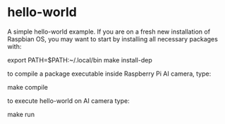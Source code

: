 # hello-world

A simple hello-world example. If you are on a fresh new installation of Raspbian OS, you may want
to start by installing all necessary packages with:

  export PATH=$PATH:~/.local/bin
  make install-dep

to compile a package executable inside Raspberry Pi AI camera, type:

  make compile

to execute hello-world on AI camera type:

  make run

